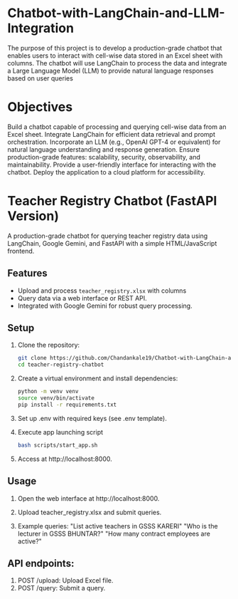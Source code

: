 # Chatbot-with-LangChain-and-LLM-Integration
The purpose of this project is to develop a production-grade chatbot that enables users to interact with cell-wise data stored in an Excel sheet with columns. The chatbot will use LangChain to process the data and integrate a Large Language Model (LLM) to provide natural language responses based on user queries

# Objectives
Build a chatbot capable of processing and querying cell-wise data from an Excel sheet.
Integrate LangChain for efficient data retrieval and prompt orchestration.
Incorporate an LLM (e.g., OpenAI GPT-4 or equivalent) for natural language understanding and response generation.
Ensure production-grade features: scalability, security, observability, and maintainability.
Provide a user-friendly interface for interacting with the chatbot.
Deploy the application to a cloud platform for accessibility.

# Teacher Registry Chatbot (FastAPI Version)
A production-grade chatbot for querying teacher registry data using LangChain, Google Gemini, and FastAPI with a simple HTML/JavaScript frontend.

## Features
- Upload and process `teacher_registry.xlsx` with columns
- Query data via a web interface or REST API.
- Integrated with Google Gemini for robust query processing.

## Setup
1. Clone the repository:
   ```bash
   git clone https://github.com/Chandankale19/Chatbot-with-LangChain-and-LLM-Integration.git
   cd teacher-registry-chatbot
   
2. Create a virtual environment and install dependencies:
   ```bash
   python -m venv venv
   source venv/bin/activate
   pip install -r requirements.txt
   
3. Set up .env with required keys (see .env template).   


4. Execute app launching script
   ```bash
   bash scripts/start_app.sh
   
5. Access at http://localhost:8000.   

## Usage

1. Open the web interface at http://localhost:8000.

2. Upload teacher_registry.xlsx and submit queries.

3. Example queries:
"List active teachers in GSSS KARERI"
"Who is the lecturer in GSSS BHUNTAR?"
"How many contract employees are active?"

## API endpoints:
1. POST /upload: Upload Excel file.
2. POST /query: Submit a query.

